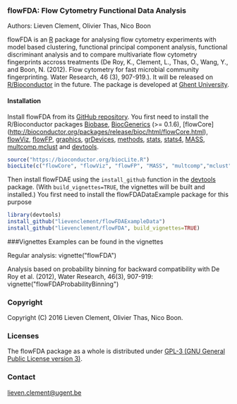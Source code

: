 ### flowFDA: Flow Cytometry Functional Data Analysis 
Authors: Lieven Clement, Olivier Thas, Nico Boon

flowFDA is an [R](http://www.r-project.org) package for analysing flow cytometry
experiments with model based clustering, functional principal component
analysis, functional discriminant analysis and to compare multivariate flow
cytometry fingerprints accross treatments (De Roy, K., Clement, L., Thas, O., Wang, Y., and Boon, N. (2012). Flow cytometry for fast microbial community fingerprinting. Water Research, 46 (3), 907-919.). It will be released on [R/Bioconductor](https://www.bioconductor.org/) in the future. The package is developed at [Ghent University](http://www.ugent.be).


#### Installation

Install flowFDA from its
[GitHub repository](https://github.com/lievenclement/flowFDA). You first need to
install the R/Bioconductor packages [Biobase](http://bioconductor.org/packages/release/bioc/html/Biobase.html), [BiocGenerics](http://bioconductor.org/packages/release/bioc/html/BiocGenerics.html) (>= 0.1.6), [flowCore] (http://bioconductor.org/packages/release/bioc/html/flowCore.html), [flowViz](http://bioconductor.org/packages/release/bioc/html/BiocGenerics.html), [flowFP](http://bioconductor.org/packages/release/bioc/html/flowFP.html),
[graphics](https://cran.r-project.org/package=graphics), [grDevices](https://cran.r-project.org/package=grDevices), [methods](https://cran.r-project.org/package=methods), [stats](https://cran.r-project.org/package=stats), [stats4](https://cran.r-project.org/package=stats4), [MASS](https://cran.r-project.org/package=MASS), [multcomp](https://cran.r-project.org/package=multcomp),[mclust](https://cran.r-project.org/package=mclust) and [devtools](https://cran.r-project.org/package=devtools).

```r
source("https://bioconductor.org/biocLite.R")
biocLite(c("flowCore", "flowViz", "flowFP", "MASS", "multcomp","mclust","devtools")
```

Then install flowFDAE using the `install_github` function in the
[devtools](https://cran.r-project.org/package=devtools) package. (With
`build_vignettes=TRUE`, the vignettes will be built and installed.) 
You first need to install the flowFDADataExample package for this purpose

```r
library(devtools)
install_github("lievenclement/flowFDAExampleData")
install_github("lievenclement/flowFDA", build_vignettes=TRUE)
```

###Vignettes
Examples can be found in the vignettes

Regular analysis: 
vignette("flowFDA")

Analysis based on probability binning for backward compatibility with De Roy et al. (2012), Water Research, 46(3), 907-919:
vignette("flowFDAProbabilityBinning")

### Copyright
Copyright (C) 2016 Lieven Clement, Olivier Thas, Nico Boon.

### Licenses
The flowFDA package as a whole is distributed under
[GPL-3 (GNU General Public License version 3)](http://www.gnu.org/licenses/gpl-3.0.en.html).

### Contact
lieven.clement@ugent.be